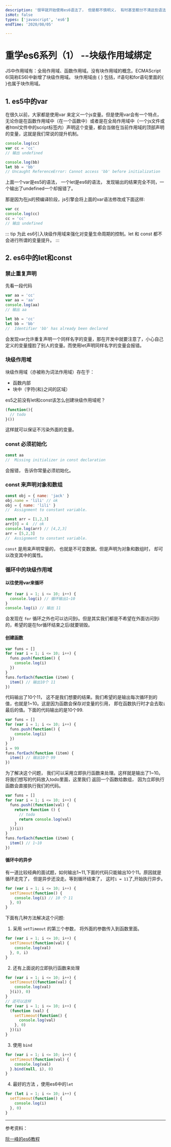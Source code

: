 ```yaml
---
description: '很早就开始使用es6语法了， 但是都不慎明义， 有时甚至都分不清这些语法是属于es6还是es5, 或者是其他的更新的语法， 所以打算重新系统的学习一遍es6。'
isHot: false
types: ['javascript', 'es6']
endTime: '2020/08/05'

---
```

# 重学es6系列（1） --块级作用域绑定

JS中作用域有：全局作用域、函数作用域。没有块作用域的概念。ECMAScript 6(简称ES6)中新增了块级作用域。
块作用域由 { } 包括，if语句和for语句里面的{ }也属于块作用域。

## 1. es5中的var

在很久以前，大家都是使用var 来定义一个js变量。但是使用var会有一个特点， 无论你是在函数作用域中（在一个函数中）或者是在全局作用域中（一个js文件或者html文件中的script标签内）声明这个变量，都会当做在当前作用域的顶部声明的变量，这就是我们常说的提升机制。
```js
console.log(cc)
var cc = 'cc'
// 输出 undefined

console.log(bb)
let bb = 'bb'
// Uncaught ReferenceError: Cannot access 'bb' before initialization
```
上面一个var是es5的语法， 一个let是es6的语法， 发现输出的结果完全不同，一个输出了undefined一个却报错了。

那是因为在js的预编译阶段，js引擎会将上面的var语法修改成下面这样:
```js
var cc
console.log(cc)
cc = 'cc'
// 输出 undefined
```
::: tip 为此
es6引入块级作用域来强化对变量生命周期的控制。let 和 const 都不会进行所谓的变量提升。
:::

## 2. es6中的let和const

### 禁止重复声明
先看一段代码
```js
var aa = 'cc'
var aa = 'aa'
console.log(aa)
// 输出 aa

let bb = 'cc'
let bb = 'bb'
//  Identifier 'bb' has already been declared
```

会发现var允许重复声明一个同样名字的变量，那在开发中就要注意了，小心自己定义的变量撞脸了别人的变量。而使用let声明同样名字的变量会报错。

### 块级作用域

块级作用域（亦被称为词法作用域）存在于：
* 函数内部
* 块中（字符{和}之间的区域） 

es5之前没有let和const该怎么创建块级作用域呢？
```js
(function(){
  // todo
}())
```
这样就可以保证不污染外面的变量。


### const 必须初始化
```js
const aa
//  Missing initializer in const declaration
```
会报错， 告诉你常量必须初始化。



### const 来声明对象和数组
```js
const obj = { name: 'jack' }
obj.name = 'lili' // ok
obj = { name: 'lili' }
//  Assignment to constant variable.

const arr = [1,2,3]
arr[0] = 4  // ok
console.log(arr) // [4,2,3]
arr = [5,2,3]
//  Assignment to constant variable.
```
```const``` 是用来声明常量的， 也就是不可变数据。但是声明为对象和数组时， 却可以改变其中的属性。

### 循环中的块级作用域

#### 以往使用var来循环
```js
for (var i = 1; i <= 10; i++) {
  console.log(i) // 循环输出1~10
}
console.log(i) // 输出 11
```
会发现在 ```for``` 循环之外也可以访问到i。但是其实我们都是不希望在外面访问到i的，希望的是在for循环结束之后i就要销毁。

#### 创建函数
```js
var funs = []
for (var i = 1; i <= 10; i++) {
  funs.push(function() {
    console.log(i)
  })
}
funs.forEach(function (item) {
  item() // 输出10个 11
})
```
代码输出了10个11， 这不是我们想要的结果。我们希望的是输出每次循环到的值，也就是1~10。这是因为函数会保存对变量的引用，
即在函数执行时才会去取```i```最后的值。下面的代码输出的是10个99.
```js
var funs = []
for (var i = 1; i <= 10; i++) {
  funs.push(function() {
    console.log(i)
  })
}
i = 99
funs.forEach(function (item) {
  item() // 输出10个 99
})
```
为了解决这个问题， 我们可以采用立即执行函数来处理。这样就是输出了1~10。将我们想写的代码放入todo里面，这里我们
返回一个函数给数组， 因为立即执行函数会直接执行我们的代码。
```js
var funs = []
for (var i = 1; i <= 10; i++) {
  funs.push((function(val) {
    return function () {
      // todo
      return console.log(val)
    }
  })(i))
}
funs.forEach(function (item) {
  item() // 1~10
})
```

#### 循环中的异步

有一道比较经典的面试题，如何输出1~11,下面的代码只能输出10个11。原因就是循环走完了， 但是异步还没走。等到循环结束了，
这时```i = 11```了,开始执行异步。
```js
for (var i = 1; i <= 10; i++) {
  setTimeout(function() {
    console.log(i) // 10 个 11
  }, 0)
}
```

下面有几种方法解决这个问题:
1. 采用 ```setTimeout``` 的第三个参数， 将外面的参数传入到函数里面。
```js
for (var i = 1; i <= 10; i++) {
  setTimeout(function(val) {
    console.log(val)
  }, 0, i)
}
```
2. 还有上面说的立即执行函数来处理
```js
for (var i = 1; i <= 10; i++) {
  setTimeout((function(val) {
    console.log(val)
  }(i)), 0)
}
// 还可以这样
for (var i = 1; i <= 10; i++) {
  (function (val) {
    setTimeout(function() {
      console.log(val)
    }, 0)
  })(i)
}
```

3. 使用 ```bind```
```js
for (var i = 1; i <= 10; i++) {
  setTimeout(function(val) {
    console.log(val)
  }.bind(null, i), 0)
}
```

4. 最好的方法 ，使用es6中的```let```
```js
for (let i = 1; i <= 10; i++) {
  setTimeout(function() {
    console.log(i)
  }, 0)
}
```


*** 

参考资料： 

[阮一峰的es6教程](https://es6.ruanyifeng.com/#docs/let)






